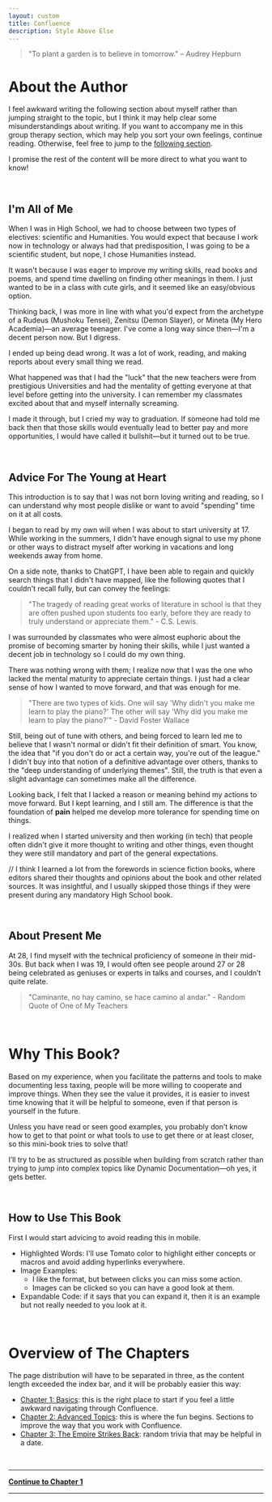 ```yaml
---
layout: custom
title: Confluence
description: Style Above Else
---
```


>"To plant a garden is to believe in tomorrow." – Audrey Hepburn


# About the Author

I feel awkward writing the following section about myself rather than jumping straight to the topic, but I think it may help clear some misunderstandings about writing.
If you want to accompany me in this group therapy section, which may help you sort your own feelings, continue reading. Otherwise, feel free to jump to the [following section](#why-this-book).

I promise the rest of the content will be more direct to what you want to know!

</br>

## I'm All of Me

When I was in High School, we had to choose between two types of electives: scientific and Humanities. You would expect that because I work now in technology or always had that predisposition, I was going to be a scientific student, but nope, I chose Humanities instead.

It wasn't because I was eager to improve my writing skills, read books and poems, and spend time dwelling on finding other meanings in them. I just wanted to be in a class with cute girls, and it seemed like an easy/obvious option.

Thinking back, I was more in line with what you'd expect from the archetype of a Rudeus (Mushoku Tensei), Zenitsu (Demon Slayer), or Mineta (My Hero Academia)—an average teenager. I've come a long way since then—I'm a decent person now. But I digress.

I ended up being dead wrong. It was a lot of work, reading, and making reports about every small thing we read.

What happened was that I had the "luck" that the new teachers were from prestigious Universities and had the mentality of getting everyone at that level before getting into the university. I can remember my classmates excited about that and myself internally screaming.

I made it through, but I cried my way to graduation. If someone had told me back then that those skills would eventually lead to better pay and more opportunities, I would have called it bullshit—but it turned out to be true.

</br>

## Advice For The Young at Heart

This introduction is to say that I was not born loving writing and reading, so I can understand why most people dislike or want to avoid "spending" time on it at all costs.

I began to read by my own will when I was about to start university at 17. While working in the summers, I didn't have enough signal to use my phone or other ways to distract myself after working in vacations and long weekends away from home.

On a side note, thanks to ChatGPT, I have been able to regain and quickly search things that I didn't have mapped, like the following quotes that I couldn't recall fully, but can convey the feelings:

>"The tragedy of reading great works of literature in school is that they are often pushed upon students too early, before they are ready to truly understand or appreciate them." - C.S. Lewis.

I was surrounded by classmates who were almost euphoric about the promise of becoming smarter by honing their skills, while I just wanted a decent job in technology so I could do my own thing.

There was nothing wrong with them; I realize now that I was the one who lacked the mental maturity to appreciate certain things. I just had a clear sense of how I wanted to move forward, and that was enough for me.

>"There are two types of kids. One will say 'Why didn't you make me learn to play the piano?' The other will say 'Why did you make me learn to play the piano?'" - David Foster Wallace

Still, being out of tune with others, and being forced to learn led me to believe that I wasn't normal or didn't fit their definition of smart. You know, the idea that "if you don't do or act a certain way, you're out of the league." I didn't buy into that notion of a definitive advantage over others, thanks to the "deep understanding of underlying themes". Still, the truth is that even a slight advantage can sometimes make all the difference.

Looking back, I felt that I lacked a reason or meaning behind my actions to move forward. But I kept learning, and I still am. The difference is that the foundation of **pain** helped me develop more tolerance for spending time on things.

I realized when I started university and then working (in tech) that people often didn't give it more thought to writing and other things, even thought they were still mandatory and part of the general expectations. 

// I think I learned a lot from the forewords in science fiction books, where editors shared their thoughts and opinions about the book and other related sources. It was insightful, and I usually skipped those things if they were present during any mandatory High School book.

</br>

## About Present Me

At 28, I find myself with the technical proficiency of someone in their mid-30s. But back when I was 19, I would often see people around 27 or 28 being celebrated as geniuses or experts in talks and courses, and I couldn’t quite relate.

> "Caminante, no hay camino, se hace camino al andar." - Random Quote of One of My Teachers

</br>

# Why This Book?

Based on my experience, when you facilitate the patterns and tools to make documenting less taxing, people will be more willing to cooperate and improve things. When they see the value it provides, it is easier to invest time knowing that it will be helpful to someone, even if that person is yourself in the future.

Unless you have read or seen good examples, you probably don’t know how to get to that point or what tools to use to get there or at least closer, so this mini-book tries to solve that!

I’ll try to be as structured as possible when building from scratch rather than trying to jump into complex topics like Dynamic Documentation—oh yes, it gets better.

</br>

## How to Use This Book

First I would start advicing to avoid reading this in mobile.

- Highlighted Words: I'll use Tomato color to highlight either concepts or macros and avoid adding hyperlinks everywhere.
- Image Examples:
  - I like the format, but between clicks you can miss some action.
  - Images can be clicked so you can have a good look at them.
- Expandable Code: if it says that you can expand it, then it is an example but not really needed to you look at it.

</br>

# Overview of The Chapters

The page distribution will have to be separated in three, as the content length exceeded the index bar, and it will be probably easier this way:

- [Chapter 1: Basics](/pages/confluence-chapter-1): this is the right place to start if you feel a little awkward navigating through Confluence.
- [Chapter 2: Advanced Topics](/pages/confluence-chapter-2): this is where the fun begins. Sections to improve the way that you work with Confluence.
- [Chapter 3: The Empire Strikes Back](/pages/confluence-chapter-3): random trivia that may be helpful in a date.

<br>

---

<a href="/confluence-chapter-1" class="button fork"><strong>Continue to Chapter 1</strong></a>

---